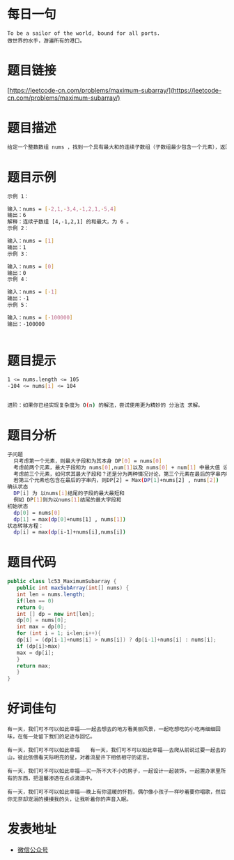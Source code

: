 
# 每日一句
```text
To be a sailor of the world, bound for all ports. 
做世界的水手，游遍所有的港口。
```

# 题目链接

[https://leetcode-cn.com/problems/maximum-subarray/](https://leetcode-cn.com/problems/maximum-subarray/)

# 题目描述

```Bash
给定一个整数数组 nums ，找到一个具有最大和的连续子数组（子数组最少包含一个元素），返回其最大和。
```

# 题目示例

```Bash
示例 1：

输入：nums = [-2,1,-3,4,-1,2,1,-5,4]
输出：6
解释：连续子数组 [4,-1,2,1] 的和最大，为 6 。
示例 2：

输入：nums = [1]
输出：1
示例 3：

输入：nums = [0]
输出：0
示例 4：

输入：nums = [-1]
输出：-1
示例 5：

输入：nums = [-100000]
输出：-100000
 
```

# 题目提示

```Bash
1 <= nums.length <= 105
-104 <= nums[i] <= 104
 

进阶：如果你已经实现复杂度为 O(n) 的解法，尝试使用更为精妙的 分治法 求解。
```

# 题目分析

```Bash
⼦问题
  只考虑第⼀个元素，则最⼤⼦段和为其本身 DP[0] = nums[0]
  考虑前两个元素，最⼤⼦段和为 nums[0],num[1]以及 nums[0] + num[1] 中最⼤值 设为DP[1]
  考虑前三个元素，如何求其最⼤⼦段和？还是分为两种情况讨论，第三个元素在最后的字串内吗？
  若第三个元素也包含在最后的字串内，则DP[2] = Max(DP[1]+nums[2] , nums[2])
确认状态
  DP[i] 为 以nums[i]结尾的⼦段的最⼤最短和
  例如 DP[1]则为以nums[1]结尾的最⼤字段和
初始状态
  dp[0] = nums[0]
  dp[1] = max(dp[0]+nums[1] , nums[1])
状态转移⽅程：
  dp[i] = max(dp[i-1]+nums[i],nums[i])
```

# 题目代码

```Java
public class lc53_MaximumSubarray {
   public int maxSubArray(int[] nums) {
   int len = nums.length;
   if(len == 0)
   return 0;
   int [] dp = new int[len];
   dp[0] = nums[0];
   int max = dp[0];
   for (int i = 1; i<len;i++){
   dp[i] = (dp[i-1]+nums[i] > nums[i]) ? dp[i-1]+nums[i] : nums[i];
   if (dp[i]>max)
   max = dp[i];
   }
   return max;
   }
}
```

# 好词佳句
```text
有一天，我们可不可以如此幸福——一起去想去的地方看美丽风景，一起吃想吃的小吃再细细回味，在每一处留下我们的足迹与回忆。

有一天，我们可不可以如此幸福　　有一天，我们可不可以如此幸福——去爬从前说过要一起去的山，彼此依偎看天际明亮的星，对着流星许下相依相守的诺言。

有一天，我们可不可以如此幸福——买一所不大不小的房子，一起设计一起装饰，一起置办家里所有的东西，把温馨渗透在点点滴滴中。

有一天，我们可不可以如此幸福——晚上有你温暖的怀抱，偶尔像小孩子一样吵着要你唱歌，然后你无奈却宠溺的摸摸我的头，让我听着你的声音入眠。
```

# 发表地址

* [微信公众号](http://mp.weixin.qq.com/s?__biz=MzI5ODYyOTE0OQ==&mid=2247483863&idx=1&sn=261e4660b6a7b94bf034367d89c02aeb&chksm=eca3a0a5dbd429b381a68aa1250c50465c9d8f715dd1bf0e14ed35aab36afa0b42d1cc754ed1#rd)